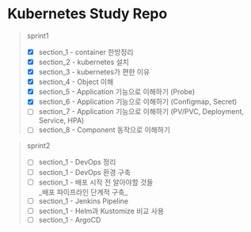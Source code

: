 # Kubernetes Study Repo
>  sprint1  
> - [x] section_1 - container 한방정리   
> - [x] section_2 - kubernetes 설치  
> - [x] section_3 - kubernetes가 편한 이유  
> - [x] section_4 - Object 이해  
> - [x] section_5 - Application 기능으로 이해하기 (Probe)  
> - [x] section_6 - Application 기능으로 이해하기 (Configmap, Secret)  
> - [ ] section_7 - Application 기능으로 이해하기 (PV/PVC, Deployment, Service, HPA)  
> - [ ] section_8 - Component 동작으로 이해하기  
  
> sprint2    
> - [ ] section_1 - DevOps 정리  
> - [ ] section_1 - DevOps 환경 구축  
> - [ ] section_1 - 배포 시작 전 알아야할 것들    
> \_배포 파이프라인 단계적 구축\_   
> - [ ] section_1 - Jenkins Pipeline  
> - [ ] section_1 - Helm과 Kustomize 비교 사용  
> - [ ] section_1 - ArgoCD

